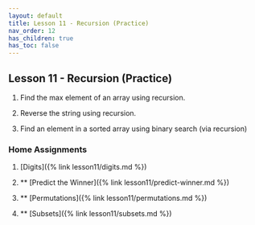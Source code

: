 ```yaml
---
layout: default
title: Lesson 11 - Recursion (Practice)
nav_order: 12
has_children: true
has_toc: false
---
```


## Lesson 11 - Recursion (Practice)

1. Find the max element of an array using recursion.

1. Reverse the string using recursion.

1. Find an element in a sorted array using binary search (via recursion)

### Home Assignments

1. [Digits]({% link lesson11/digits.md %})

1. \*\* [Predict the Winner]({% link lesson11/predict-winner.md %})

1. \*\* [Permutations]({% link lesson11/permutations.md %})

1. \*\* [Subsets]({% link lesson11/subsets.md %})


